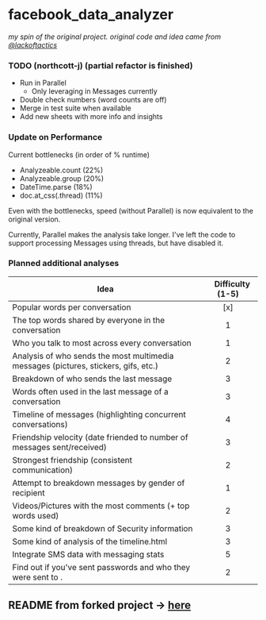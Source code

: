 # facebook_data_analyzer
_my spin of the original project. original code and idea came from [@lackoftactics](https://github.com/Lackoftactics)_

### TODO (northcott-j) (partial refactor is finished)
- Run in Parallel
    - Only leveraging in Messages currently
- Double check numbers (word counts are off)
- Merge in test suite when available
- Add new sheets with more info and insights

### Update on Performance
Current bottlenecks (in order of % runtime)
- Analyzeable.count   (22%)
- Analyzeable.group   (20%)
- DateTime.parse      (18%)
- doc.at_css(.thread) (11%)

Even with the bottlenecks, speed (without Parallel) is now equivalent to the original version.

Currently, Parallel makes the analysis take longer. I've left the code to support processing Messages using threads, but have disabled it.

### Planned additional analyses 
|                                       Idea                                          |     Difficulty (1-5)
|                                    -----------                                      |          :----:
| Popular words per conversation                                                      | [x]
| The top words shared by everyone in the conversation                                | 1
| Who you talk to most across every conversation                                      | 1 
| Analysis of who sends the most multimedia messages (pictures, stickers, gifs, etc.) | 2
| Breakdown of who sends the last message                                             | 3
| Words often used in the last message of a conversation                              | 3
| Timeline of messages (highlighting concurrent conversations)                        | 4
| Friendship velocity (date friended to number of messages sent/received)             | 3
| Strongest friendship (consistent communication)                                     | 2
| Attempt to breakdown messages by gender of recipient                                | 1
| Videos/Pictures with the most comments (+ top words used)                           | 2
| Some kind of breakdown of Security information                                      | 3
| Some kind of analysis of the timeline.html                                          | 3
| Integrate SMS data with messaging stats                                             | 5
| Find out if you've sent passwords and who they were sent to .                       | 2

## README from forked project -> [here](https://github.com/Lackoftactics/facebook_data_analyzer)
